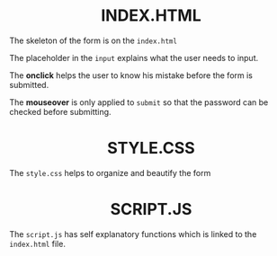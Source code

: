 <div align="center">
<h1>INDEX.HTML</h1>
</div>

The skeleton of the form is on the `index.html`

The placeholder in the `input` explains what the user needs to input.

The **onclick** helps the user to know his mistake before the form is submitted.

The **mouseover** is only applied to `submit` so that the password can be checked before submitting.

<div align="center">
<h1>STYLE.CSS</h1>
</div>

The `style.css` helps to organize and beautify the form

<div align="center">
<h1>SCRIPT.JS</h1>
</div>

The `script.js` has self explanatory functions which is linked to the `index.html` file.